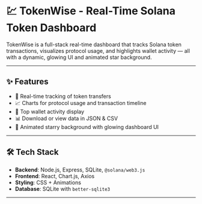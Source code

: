 # 💹 TokenWise - Real-Time Solana Token Dashboard

TokenWise is a full-stack real-time dashboard that tracks Solana token transactions, visualizes protocol usage, and highlights wallet activity — all with a dynamic, glowing UI and animated star background.

---

## ✨ Features

- 🔁 Real-time tracking of token transfers
- 📈 Charts for protocol usage and transaction timeline
- 👛 Top wallet activity display
- 📊 Download or view data in JSON & CSV
- 🌌 Animated starry background with glowing dashboard UI

---

## 🛠️ Tech Stack

- **Backend**: Node.js, Express, SQLite, `@solana/web3.js`
- **Frontend**: React, Chart.js, Axios
- **Styling**: CSS + Animations
- **Database**: SQLite with `better-sqlite3`

---



